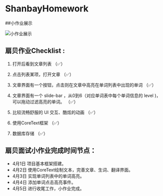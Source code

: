 # ShanbayHomework

##小作业展示

![小作业展示](https://github.com/Larrycal/ShanbayHomework/blob/master/shanbayHomework.gif)

## 扇贝作业Checklist :
1. 打开后看到文章列表 （✅）

2. 点击列表某项，打开文章 （✅）

3. 文章界面有一个按钮，点击则在文章中高亮在单词列表中出现的单词 （✅）

4. 文章界面有一个 slide-bar ，从0到6（对应单词表中每个单词信息的 level )，可以拖动过滤高亮的单词。 （✅）

5. 比较流畅舒服的 UI 交互、酷炫的动画 （✅）

6. 使用CoreText框架 （✅）

7. 数据库存储 （✅）

## 扇贝面试小作业完成时间节点：
* 4月1日 项目基本框架搭建。
* 4月2日 使用CoreText绘制文本，完善文章、生词、翻译界面。
* 4月3日 实现单词列表中的单词高亮。
* 4月4日 添加单词点击高亮事件。
* 4月5日 进行收尾工作，小作业完成。
